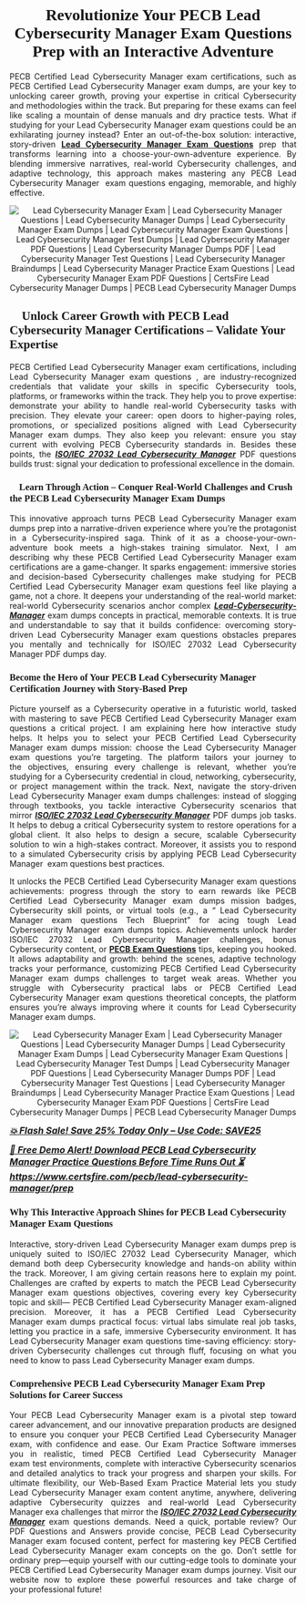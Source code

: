 <h1 style="text-align: center;"><strong><span style="display:block; color:#Black; "><span style="font-family:Tahoma,Times,serif;">Revolutionize Your PECB Lead Cybersecurity Manager Exam Questions Prep with an Interactive Adventure</span></span></strong></h1>

<p style="text-align:justify">PECB Certified Lead Cybersecurity Manager exam certifications, such as PECB Certified Lead Cybersecurity Manager exam dumps, are your key to unlocking career growth, proving your expertise in critical Cybersecurity and methodologies within the track. But preparing for these exams can feel like scaling a mountain of dense manuals and dry practice tests. What if studying for your Lead Cybersecurity Manager exam questions could be an exhilarating journey instead? Enter an out-of-the-box solution: interactive, story-driven <strong><a href="https://www.certsfire.com/pecb/lead-cybersecurity-manager/prep"> Lead Cybersecurity Manager Exam Questions</a></strong> prep that transforms learning into a choose-your-own-adventure experience. By blending immersive narratives, real-world Cybersecurity challenges, and adaptive technology, this approach makes mastering any PECB Lead Cybersecurity Manager  exam questions engaging, memorable, and highly effective.</p>

<p style="text-align: center;"><img alt="Lead Cybersecurity Manager Exam | Lead Cybersecurity Manager Questions | Lead Cybersecurity Manager Dumps | Lead Cybersecurity Manager Exam Dumps | Lead Cybersecurity Manager Exam Questions | Lead Cybersecurity Manager Test Dumps | Lead Cybersecurity Manager PDF Questions | Lead Cybersecurity Manager Dumps PDF | Lead Cybersecurity Manager Test Questions | Lead Cybersecurity Manager Braindumps | Lead Cybersecurity Manager Practice Exam Questions | Lead Cybersecurity Manager Exam PDF Questions | CertsFire Lead Cybersecurity Manager Dumps | PECB Lead Cybersecurity Manager Dumps" src="https://i.ibb.co/5XkjhfPy/certs3.jpg" /></p>

<h2><strong><span style="display:block; color:#Black; "><span style="font-family:Tahoma,Times,serif;">🚀 Unlock Career Growth with PECB Lead Cybersecurity Manager Certifications – Validate Your Expertise</span></span></strong></h2>

<p style="text-align:justify">PECB Certified Lead Cybersecurity Manager exam certifications, including Lead Cybersecurity Manager exam questions , are industry-recognized credentials that validate your skills in specific Cybersecurity tools, platforms, or frameworks within the track. They help you to prove expertise: demonstrate your ability to handle real-world Cybersecurity tasks with precision. They elevate your career: open doors to higher-paying roles, promotions, or specialized positions aligned with Lead Cybersecurity Manager exam dumps. They also keep you relevant: ensure you stay current with evolving PECB Cybersecurity standards in. Besides these points, the <u><em><strong>ISO/IEC 27032 Lead Cybersecurity Manager</strong></em></u> PDF questions builds trust: signal your dedication to professional excellence in the domain.</p>

<h3><strong><span style="display:block; color:#Black; "><span style="font-family:Tahoma,Times,serif;">🧠 Learn Through Action – Conquer Real-World Challenges and Crush the PECB Lead Cybersecurity Manager Exam Dumps</span></span></strong></h3>

<p style="text-align:justify">This innovative approach turns PECB Lead Cybersecurity Manager exam dumps prep into a narrative-driven experience where you’re the protagonist in a Cybersecurity-inspired saga. Think of it as a choose-your-own-adventure book meets a high-stakes training simulator. Next, I am describing why these PECB Certified Lead Cybersecurity Manager exam certifications are a game-changer. It sparks engagement: immersive stories and decision-based Cybersecurity challenges make studying for PECB Certified Lead Cybersecurity Manager exam questions feel like playing a game, not a chore. It deepens your understanding of the real-world market: real-world Cybersecurity scenarios anchor complex <u><em><strong> Lead-Cybersecurity-Manager</strong></em></u> exam dumps concepts in practical, memorable contexts. It is true and understandable to say that it builds confidence: overcoming story-driven Lead Cybersecurity Manager exam questions obstacles prepares you mentally and technically for ISO/IEC 27032 Lead Cybersecurity Manager PDF dumps day.</p>

<h3><strong><span style="display:block; color:#Black; "><span style="font-family:Tahoma,Times,serif;">Become the Hero of Your PECB Lead Cybersecurity Manager Certification Journey with Story-Based Prep</span></span></strong></h3>

<p style="text-align:justify">Picture yourself as a Cybersecurity operative in a futuristic world, tasked with mastering to save PECB Certified Lead Cybersecurity Manager exam questions a critical project. I am explaining here how interactive study helps. It helps you to select your PECB Certified Lead Cybersecurity Manager exam dumps mission: choose the Lead Cybersecurity Manager exam questions you’re targeting. The platform tailors your journey to the objectives, ensuring every challenge is relevant, whether you’re studying for a Cybersecurity credential in cloud, networking, cybersecurity, or project management within the track. Next, navigate the story-driven Lead Cybersecurity Manager exam dumps challenges: instead of slogging through textbooks, you tackle interactive Cybersecurity scenarios that mirror <u><em><strong>ISO/IEC 27032 Lead Cybersecurity Manager</strong></em></u> PDF dumps job tasks. It helps to debug a critical Cybersecurity system to restore operations for a global client. It also helps to design a secure, scalable Cybersecurity solution to win a high-stakes contract. Moreover, it assists you to respond to a simulated Cybersecurity crisis by applying PECB Lead Cybersecurity Manager  exam questions best practices.</p>

<p style="text-align:justify">It unlocks the PECB Certified Lead Cybersecurity Manager exam questions achievements: progress through the story to earn rewards like PECB Certified Lead Cybersecurity Manager exam dumps mission badges, Cybersecurity skill points, or virtual tools (e.g., a “ Lead Cybersecurity Manager exam questions Tech Blueprint” for acing tough Lead Cybersecurity Manager exam dumps topics. Achievements unlock harder ISO/IEC 27032 Lead Cybersecurity Manager challenges, bonus Cybersecurity content, or <strong><a href="https://www.certsfire.com/exams/pecb">PECB Exam Questions</a></strong> tips, keeping you hooked. It allows adaptability and growth: behind the scenes, adaptive technology tracks your performance, customizing PECB Certified Lead Cybersecurity Manager exam dumps challenges to target weak areas. Whether you struggle with Cybersecurity practical labs or PECB Certified Lead Cybersecurity Manager exam questions theoretical concepts, the platform ensures you’re always improving where it counts for Lead Cybersecurity Manager exam dumps.</p>

<p style="text-align: center;"><img alt="Lead Cybersecurity Manager Exam | Lead Cybersecurity Manager Questions | Lead Cybersecurity Manager Dumps | Lead Cybersecurity Manager Exam Dumps | Lead Cybersecurity Manager Exam Questions | Lead Cybersecurity Manager Test Dumps | Lead Cybersecurity Manager PDF Questions | Lead Cybersecurity Manager Dumps PDF | Lead Cybersecurity Manager Test Questions | Lead Cybersecurity Manager Braindumps | Lead Cybersecurity Manager Practice Exam Questions | Lead Cybersecurity Manager Exam PDF Questions | CertsFire Lead Cybersecurity Manager Dumps | PECB Lead Cybersecurity Manager Dumps" src="https://i.ibb.co/7xFmKrLD/certs4.jpg" /></p>

<p><span style="font-size:16px;"><u><em><strong>💥 Flash Sale! Save 25% Today Only – Use Code: SAVE25</strong></em></u></span></p>

<p><span style="font-size:16px;"><u><em><strong>🎯 Free Demo Alert! Download PECB Lead Cybersecurity Manager Practice Questions Before Time Runs Out ⏳ <a href="https://www.certsfire.com/pecb/lead-cybersecurity-manager/prep">https://www.certsfire.com/pecb/lead-cybersecurity-manager/prep</a></strong></em></u></span></p>

<h3><strong><span style="display:block; color:#Black; "><span style="font-family:Tahoma,Times,serif;">Why This Interactive Approach Shines for PECB Lead Cybersecurity Manager Exam Questions</span></span></strong></h3>

<p style="text-align:justify">Interactive, story-driven Lead Cybersecurity Manager exam dumps prep is uniquely suited to ISO/IEC 27032 Lead Cybersecurity Manager, which demand both deep Cybersecurity knowledge and hands-on ability within the track. Moreover, I am giving certain reasons here to explain my point. Challenges are crafted by experts to match the PECB Lead Cybersecurity Manager exam questions objectives, covering every key Cybersecurity topic and skill— PECB Certified Lead Cybersecurity Manager exam-aligned precision. Moreover, it has a PECB Certified Lead Cybersecurity Manager exam dumps practical focus: virtual labs simulate real job tasks, letting you practice in a safe, immersive Cybersecurity environment. It has Lead Cybersecurity Manager exam questions time-saving efficiency: story-driven Cybersecurity challenges cut through fluff, focusing on what you need to know to pass Lead Cybersecurity Manager exam dumps.</p>

<h3><strong><span style="display:block; color:#Black; "><span style="font-family:Tahoma,Times,serif;">Comprehensive PECB Lead Cybersecurity Manager Exam Prep Solutions for Career Success</span></span></strong></h3>

<p style="text-align:justify">Your PECB Lead Cybersecurity Manager exam is a pivotal step toward career advancement, and our innovative preparation products are designed to ensure you conquer your PECB Certified Lead Cybersecurity Manager exam, with confidence and ease. Our Exam Practice Software immerses you in realistic, timed PECB Certified Lead Cybersecurity Manager exam test environments, complete with interactive Cybersecurity scenarios and detailed analytics to track your progress and sharpen your skills. For ultimate flexibility, our Web-Based Exam Practice Material lets you study Lead Cybersecurity Manager exam content anytime, anywhere, delivering adaptive Cybersecurity quizzes and real-world Lead Cybersecurity Manager exa challenges that mirror the <u><em><strong>ISO/IEC 27032 Lead Cybersecurity Manager</strong></em></u> exam questions demands. Need a quick, portable review? Our PDF Questions and Answers provide concise, PECB Lead Cybersecurity Manager exam focused content, perfect for mastering key PECB Certified Lead Cybersecurity Manager exam concepts on the go. Don’t settle for ordinary prep—equip yourself with our cutting-edge tools to dominate your PECB Certified Lead Cybersecurity Manager exam dumps journey. Visit our website now to explore these powerful resources and take charge of your professional future!</p>
